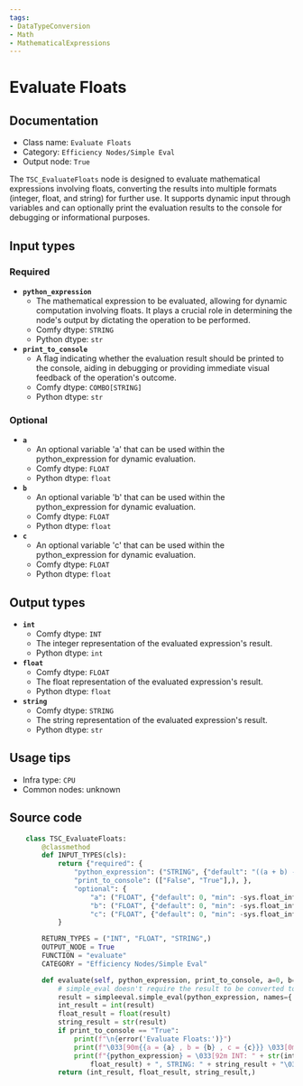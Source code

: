 ```yaml
---
tags:
- DataTypeConversion
- Math
- MathematicalExpressions
---
```


# Evaluate Floats
## Documentation
- Class name: `Evaluate Floats`
- Category: `Efficiency Nodes/Simple Eval`
- Output node: `True`

The `TSC_EvaluateFloats` node is designed to evaluate mathematical expressions involving floats, converting the results into multiple formats (integer, float, and string) for further use. It supports dynamic input through variables and can optionally print the evaluation results to the console for debugging or informational purposes.
## Input types
### Required
- **`python_expression`**
    - The mathematical expression to be evaluated, allowing for dynamic computation involving floats. It plays a crucial role in determining the node's output by dictating the operation to be performed.
    - Comfy dtype: `STRING`
    - Python dtype: `str`
- **`print_to_console`**
    - A flag indicating whether the evaluation result should be printed to the console, aiding in debugging or providing immediate visual feedback of the operation's outcome.
    - Comfy dtype: `COMBO[STRING]`
    - Python dtype: `str`
### Optional
- **`a`**
    - An optional variable 'a' that can be used within the python_expression for dynamic evaluation.
    - Comfy dtype: `FLOAT`
    - Python dtype: `float`
- **`b`**
    - An optional variable 'b' that can be used within the python_expression for dynamic evaluation.
    - Comfy dtype: `FLOAT`
    - Python dtype: `float`
- **`c`**
    - An optional variable 'c' that can be used within the python_expression for dynamic evaluation.
    - Comfy dtype: `FLOAT`
    - Python dtype: `float`
## Output types
- **`int`**
    - Comfy dtype: `INT`
    - The integer representation of the evaluated expression's result.
    - Python dtype: `int`
- **`float`**
    - Comfy dtype: `FLOAT`
    - The float representation of the evaluated expression's result.
    - Python dtype: `float`
- **`string`**
    - Comfy dtype: `STRING`
    - The string representation of the evaluated expression's result.
    - Python dtype: `str`
## Usage tips
- Infra type: `CPU`
- Common nodes: unknown


## Source code
```python
    class TSC_EvaluateFloats:
        @classmethod
        def INPUT_TYPES(cls):
            return {"required": {
                "python_expression": ("STRING", {"default": "((a + b) - c) / 2", "multiline": False}),
                "print_to_console": (["False", "True"],), },
                "optional": {
                    "a": ("FLOAT", {"default": 0, "min": -sys.float_info.max, "max": sys.float_info.max, "step": 1}),
                    "b": ("FLOAT", {"default": 0, "min": -sys.float_info.max, "max": sys.float_info.max, "step": 1}),
                    "c": ("FLOAT", {"default": 0, "min": -sys.float_info.max, "max": sys.float_info.max, "step": 1}), },
            }

        RETURN_TYPES = ("INT", "FLOAT", "STRING",)
        OUTPUT_NODE = True
        FUNCTION = "evaluate"
        CATEGORY = "Efficiency Nodes/Simple Eval"

        def evaluate(self, python_expression, print_to_console, a=0, b=0, c=0):
            # simple_eval doesn't require the result to be converted to a string
            result = simpleeval.simple_eval(python_expression, names={'a': a, 'b': b, 'c': c})
            int_result = int(result)
            float_result = float(result)
            string_result = str(result)
            if print_to_console == "True":
                print(f"\n{error('Evaluate Floats:')}")
                print(f"\033[90m{{a = {a} , b = {b} , c = {c}}} \033[0m")
                print(f"{python_expression} = \033[92m INT: " + str(int_result) + " , FLOAT: " + str(
                    float_result) + ", STRING: " + string_result + "\033[0m")
            return (int_result, float_result, string_result,)

```
